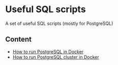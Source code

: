 # Useful SQL scripts
A set of useful SQL scripts (mostly for PostgreSQL)

## Content
* [How to run PostgreSQL in Docker](running_pg_in_docker/postgresInDocker.md)
* [How to run PostgreSQL cluster in Docker](running_pg_cluster_in_docker/postgresClusterInDocker.md)
